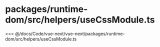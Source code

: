 # packages/runtime-dom/src/helpers/useCssModule.ts

<<< @/docs/Code/vue-next/vue-next/packages/runtime-dom/src/helpers/useCssModule.ts
